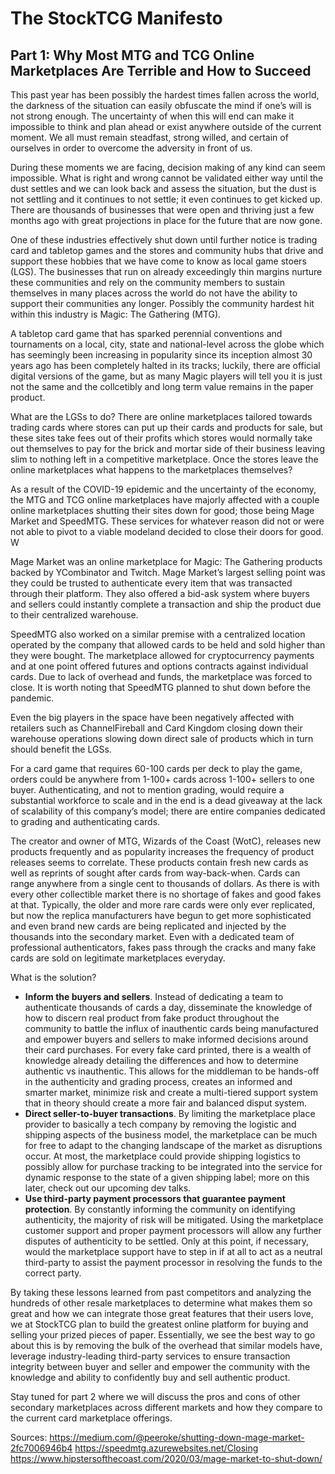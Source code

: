# The StockTCG Manifesto
## Part 1: Why Most MTG and TCG Online Marketplaces Are Terrible and How to Succeed

This past year has been possibly the hardest times fallen across the world, the darkness of the situation can easily obfuscate the mind if one’s will is not strong enough. The uncertainty of when this will end can make it impossible to think and plan ahead or exist anywhere outside of the current moment. We all must remain steadfast, strong willed, and certain of ourselves in order to overcome the adversity in front of us. 

During these moments we are facing, decision making of any kind can seem impossible. What is right and wrong cannot be validated either way until the dust settles and we can look back and assess the situation, but the dust is not settling and it continues to not settle; it even continues to get kicked up. There are thousands of businesses that were open and thriving just a few months ago with great projections in place for the future that are now gone. 

One of these industries effectively shut down until further notice is trading card and tabletop games and the stores and community hubs that drive and support these hobbies that we have come to know as local game stoers (LGS). The businesses that run on already exceedingly thin margins nurture these communities and rely on the community members to sustain themselves in many places across the world do not have the ability to support their communities any longer. Possibly the community hardest hit within this industry is Magic: The Gathering (MTG). 

A tabletop card game that has sparked perennial conventions and tournaments on a local, city, state and national-level across the globe which has seemingly been increasing in popularity since its inception almost 30 years ago has been completely halted in its tracks; luckily, there are official digital versions of the game, but as many Magic players will tell you it is just not the same and the collcetibly and long term value remains in the paper product. 

What are the LGSs to do? There are online marketplaces tailored towards trading cards where stores can put up their cards and products for sale, but these sites take fees out of their profits which stores would normally take out themselves to pay for the brick and mortar side of their business leaving slim to nothing left in a competitive marketplace. Once the stores leave the online marketplaces what happens to the marketplaces themselves? 

As a result of the COVID-19 epidemic and the uncertainty of the economy, the MTG and TCG online marketplaces have majorly affected with a couple  online marketplaces shutting their sites down for good; those being Mage Market and SpeedMTG. These services for whatever reason did not or were not able to pivot to a viable modeland decided to close their doors for good. W

Mage Market was an online marketplace for Magic: The Gathering products backed by YCombinator and Twitch. Mage Market’s largest selling point was they could be trusted to authenticate every item that was transacted through their platform. They also offered a bid-ask system where buyers and sellers could instantly complete a transaction and ship the product due to their centralized warehouse. 

SpeedMTG also worked on a similar premise with a centralized location operated by the company that allowed cards to be held and sold higher than they were bought. The marketplace allowed for cryptocurrency payments and at one point offered futures and options contracts against individual cards. Due to lack of overhead and funds, the marketplace was forced to close. It is worth noting that SpeedMTG planned to shut down before the pandemic. 

Even the big players in the space have been negatively affected with retailers such as ChannelFireball and Card Kingdom closing down their warehouse operations slowing down direct sale of products which in turn should benefit the LGSs.

For a card game that requires 60-100 cards per deck to play the game, orders could be anywhere from 1-100+ cards across 1-100+ sellers to one buyer. Authenticating, and not to mention grading, would require a substantial workforce to scale and in the end is a dead giveaway at the lack of scalability of this company’s model; there are entire companies dedicated to grading and authenticating cards. 

The creator and owner of MTG, Wizards of the Coast (WotC), releases new products frequently and as popularity increases the frequency of product releases seems to correlate. These products contain fresh new cards as well as reprints of sought after cards from way-back-when. Cards can range anywhere from a single cent to thousands of dollars. As there is with every other collectible market there is no shortage of fakes and good fakes at that. Typically, the older and more rare cards were only ever replicated, but now the replica manufacturers have begun to get more sophisticated and even brand new cards are being replicated and injected by the thousands into the secondary market. Even with a dedicated team of professional authenticators, fakes pass through the cracks and many fake cards are sold on legitimate marketplaces everyday. 

What is the solution? 

- **Inform the buyers and sellers**. Instead of dedicating a team to authenticate thousands of cards a day, disseminate the knowledge of how to discern real product from fake product throughout the community to battle the influx of inauthentic cards being manufactured and empower buyers and sellers to make informed decisions around their card purchases. For every fake card printed, there is a wealth of knowledge already detailing the differences and how to determine authentic vs inauthentic. This allows for the middleman to be hands-off in the authenticity and grading process, creates an informed and smarter market, minimize risk and create a multi-tiered support system that in theory should create a more fair and balanced disput system.
- **Direct seller-to-buyer transactions**. By limiting the marketplace place provider to basically a tech company by removing the logistic and shipping aspects of the business model, the marketplace can be much for free to adapt to the changing landscape of the market as disruptions occur. At most, the marketplace could provide shipping logistics to possibly allow for purchase tracking to be integrated into the service for dynamic response to the state of a given shipping label; more on this later, check out our upcoming dev talks.
- **Use third-party payment processors that guarantee payment protection**. By constantly informing the community on identifying authenticity, the majority of risk will be mitigated. Using the marketplace customer support and proper payment processors will allow any further disputes of authenticity to be settled. Only at this point, if necessary, would the marketplace support have to step in if at all to act as a neutral third-party to assist the payment processor in resolving the funds to the correct party.

By taking these lessons learned from past competitors and analyzing the hundreds of other resale marketplaces to determine what makes them so great and how we can integrate those great features that their users love, we at StockTCG plan to build the greatest online platform for buying and selling your prized pieces of paper. Essentially, we see the best way to go about this is by removing the bulk of the overhead that similar models have, leverage industry-leading third-party services to ensure transaction integrity between buyer and seller and empower the community with the knowledge and ability to confidently buy and sell authentic product.

Stay tuned for part 2 where we will discuss the pros and cons of other secondary marketplaces across different markets and how they compare to the current card marketplace offerings.

Sources:
https://medium.com/@peeroke/shutting-down-mage-market-2fc7006946b4
https://speedmtg.azurewebsites.net/Closing
https://www.hipstersofthecoast.com/2020/03/mage-market-to-shut-down/

